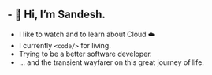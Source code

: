 ## - 👋 Hi, I’m Sandesh.
- I like to watch and to learn about Cloud ☁️
- I currently ```<code/>``` for living.
- Trying to be a better software developer.
- ... and the transient wayfarer on this great journey of life.
